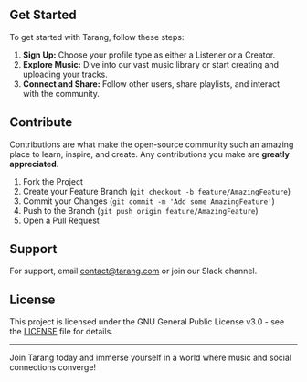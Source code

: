 
## Get Started

To get started with Tarang, follow these steps:

1. **Sign Up:** Choose your profile type as either a Listener or a Creator.
2. **Explore Music:** Dive into our vast music library or start creating and uploading your tracks.
3. **Connect and Share:** Follow other users, share playlists, and interact with the community.

## Contribute

Contributions are what make the open-source community such an amazing place to learn, inspire, and create. Any contributions you make are **greatly appreciated**.

1. Fork the Project
2. Create your Feature Branch (`git checkout -b feature/AmazingFeature`)
3. Commit your Changes (`git commit -m 'Add some AmazingFeature'`)
4. Push to the Branch (`git push origin feature/AmazingFeature`)
5. Open a Pull Request

## Support

For support, email contact@tarang.com or join our Slack channel.

## License

This project is licensed under the GNU General Public License v3.0 - see the [LICENSE](LICENSE) file for details.

---

Join Tarang today and immerse yourself in a world where music and social connections converge!
